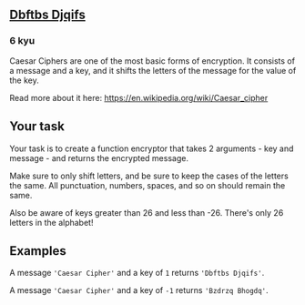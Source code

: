 <h2><a href=https://www.codewars.com/kata/546937989c0b6ab3c5000183/train/javascript target="_blank">Dbftbs Djqifs</a></h2><h3>6 kyu</h3><p>Caesar Ciphers are one of the most basic forms of encryption. It consists of a message and a key, and it shifts the letters of the message for the value of the key. </p><p>Read more about it here: <a href="https://en.wikipedia.org/wiki/Caesar_cipher" data-turbolinks="false" target="_blank">https://en.wikipedia.org/wiki/Caesar_cipher</a></p><h2 id="your-task">Your task</h2><p>Your task is to create a function encryptor that takes 2 arguments - key and message - and returns the encrypted message.</p><p>Make sure to only shift letters, and be sure to keep the cases of the letters the same. All punctuation, numbers, spaces, and so on should remain the same. </p><p>Also be aware of keys greater than 26 and less than -26. There's only 26 letters in the alphabet!</p><h2 id="examples">Examples</h2><p>A message <code>'Caesar Cipher'</code> and a key of <code>1</code> returns <code>'Dbftbs Djqifs'</code>.</p><p>A message <code>'Caesar Cipher'</code> and a key of <code>-1</code> returns <code>'Bzdrzq Bhogdq'</code>.</p>